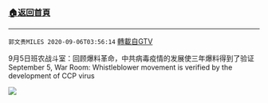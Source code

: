 ﻿###  [:house:返回首頁](https://github.com/ourhimalayas/txt)
---

`郭文贵MILES 2020-09-06T03:56:14` [轉載自GTV](https://gtv.org/web/#/UserInfo/5e596957357cc612d35a8044)

9月5日班农战斗室：回顾爆料革命，中共病毒疫情的发展使三年爆料得到了验证
September 5, War Room: Whistleblower movement is verified by the development of CCP virus

[![](https://filegroup.gtv.org/cdn-cgi/image/width=600/https://filegroup.gtv.org/group3/default/20200906/03/56/0/3277cebb4dcf12072c78c3ab8e6d2f6d)](https://filegroup.gtv.org/group3/default/20200906/03/56/0/66a6b06b18ac71fcd2b7d0d646371dc8.MOV)